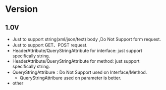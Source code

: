 # Version

## 1.0V

* Just to support string(xml/json/text) body ,Do Not Support form request.
* Just to support GET、POST request.
* HeaderAttribute/QueryStringAttribute for interface: just support specifically string.
* HeaderAttribute/QueryStringAttribute for method: just support specifically string.
* QueryStringAttribure：Do Not Support used on Interface/Method.
  + QueryStringAttribure used on parameter is better.
* other
